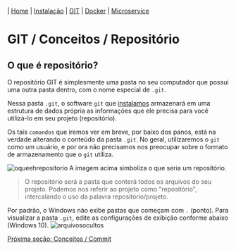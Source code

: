 | [Home](/handson_microservice) | [Instalação](/handson_microservice/instalacao) | [GIT](/handson_microservice/git) | [Docker](/handson_microservice/docker) | [Microservice](/handson_microservice/microservice)

# GIT / Conceitos / Repositório

## O que é repositório?

O repositório GIT é simplesmente uma pasta no seu computador que possui uma outra pasta dentro, com o nome especial de `.git`. 

Nessa pasta `.git`, o software `git` que [instalamos](../../instalacao) armazenará em uma estrutura de dados própria as informações que ele precisa para você utilizá-lo em seu projeto (repositório). 

Os tais `comandos` que iremos ver em breve, por baixo dos panos, está na verdade alterando o conteúdo da pasta `.git`. No geral, utilizaremos o `git` como um usuário, e por ora não precisamos nos preocupar sobre o formato de armazenamento que o `git` utiliza.

![oqueehrepositorio](https://user-images.githubusercontent.com/18057391/91791424-7de09900-ebe9-11ea-9cc8-298a978d3774.PNG)
A imagem acima simboliza o que seria um repositório.


> O repositório será a pasta que conterá todos os arquivos do seu projeto. Podemos nos referir ao projeto como "repositório", intercalando o uso da palavra repositório/projeto.

Por padrão, o Windows não exibe pastas que começam com `.` (ponto). Para visualizar a pasta `.git`, edite as configurações de exibição conforme abaixo (Windows 10).
![arquivosocultos](https://user-images.githubusercontent.com/18057391/91791238-00b52400-ebe9-11ea-998f-66618c32ebc6.PNG)



[Próxima seção: Conceitos / Commit](commit.md)